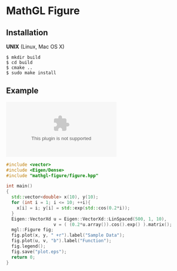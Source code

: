 # MathGL Figure

## Installation

__UNIX__ (Linux, Mac OS X)

	$ mkdir build
	$ cd build
	$ cmake ..
	$ sudo make install

## Example

![opening example](https://raw.githubusercontent.com/Cryoris/mathgl-figure/master/Documentation/opening-example.eps)

```c++
#include <vector>
#include <Eigen/Dense>
#include "mathgl-figure/figure.hpp"

int main()
{
  std::vector<double> x(10), y(10);
  for (int i = 1; i <= 10; ++i){ 
    x[i] = i; y[i] = std::exp(std::cos(0.2*i));
  }
  Eigen::VectorXd u = Eigen::VectorXd::LinSpaced(500, 1, 10),
                  v = ( (0.2*u.array()).cos().exp() ).matrix();
  mgl::Figure fig;
  fig.plot(x, y, " +r").label("Sample Data");
  fig.plot(u, v, "b").label("Function");
  fig.legend();
  fig.save("plot.eps");
  return 0;
}
```